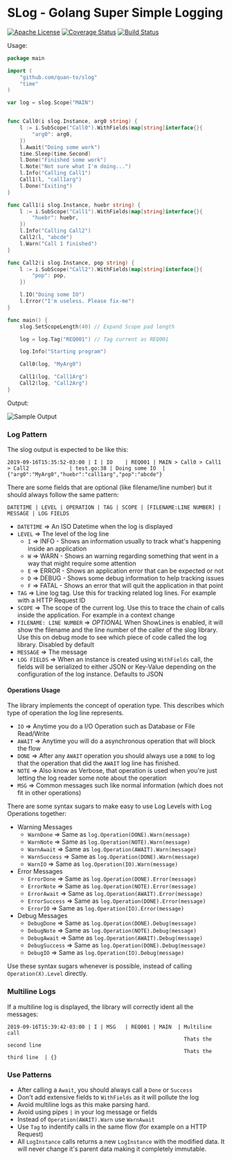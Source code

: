SLog - Golang Super Simple Logging
===================================

[![Apache License](https://img.shields.io/badge/License-Apache-brightgreen.svg)](https://tldrlegal.com/license/apache-license-2.0-\(apache-2.0\)) [![Coverage Status](https://coveralls.io/repos/github/quan-to/slog/badge.svg?branch=master)](https://coveralls.io/github/quan-to/slog?branch=master) [![Build Status](https://travis-ci.org/quan-to/slog.svg?branch=master)](https://travis-ci.org/quan-to/slog)

Usage:

```go
package main

import (
    "github.com/quan-to/slog"
    "time"
)

var log = slog.Scope("MAIN")


func Call0(i slog.Instance, arg0 string) {
    l := i.SubScope("Call0").WithFields(map[string]interface{}{
        "arg0": arg0,
    })
    l.Await("Doing some work")
    time.Sleep(time.Second)
    l.Done("Finished some work")
    l.Note("Not sure what I'm doing...")
    l.Info("Calling Call1")
    Call1(l, "call1arg")
    l.Done("Exiting")
}

func Call1(i slog.Instance, huebr string) {
    l := i.SubScope("Call1").WithFields(map[string]interface{}{
        "huebr": huebr,
    })
    l.Info("Calling Call2")
    Call2(l, "abcde")
    l.Warn("Call 1 finished")
}

func Call2(i slog.Instance, pop string) {
    l := i.SubScope("Call2").WithFields(map[string]interface{}{
        "pop": pop,
    })

    l.IO("Doing some IO")
    l.Error("I'm useless. Please fix-me")
}

func main() {
    slog.SetScopeLength(40) // Expand Scope pad length

    log = log.Tag("REQ001") // Tag current as REQ001

    log.Info("Starting program")

    Call0(log, "MyArg0")

    Call1(log, "Call1Arg")
    Call2(log, "Call2Arg")
}
```

Output:

![Sample Output](https://user-images.githubusercontent.com/578310/64198701-289b6b80-ce5f-11e9-8771-88ae4e07a213.png)


### Log Pattern

The slog output is expected to be like this:

```
2019-09-16T15:35:52-03:00 | I | IO    | REQ001 | MAIN > Call0 > Call1 > Call2             | test.go:38 | Doing some IO  | {"arg0":"MyArg0","huebr":"call1arg","pop":"abcde"}
```

There are some fields that are optional (like filename/line number) but it should always follow the same pattern:
```
DATETIME | LEVEL | OPERATION | TAG | SCOPE | [FILENAME:LINE NUMBER] | MESSAGE | LOG FIELDS
```

*   `DATETIME` => An ISO Datetime when the log is displayed
*   `LEVEL` => The level of the log line
    *   `I` => INFO - Shows an information usually to track what's happening inside an application
    *   `W` => WARN - Shows an warning regarding something that went in a way that might require some attention
    *   `E` => ERROR - Shows an application error that can be expected or not
    *   `D` => DEBUG - Shows some debug information to help tracking issues
    *   `F` => FATAL - Shows an error that will quit the application in that point
*   `TAG` => Line log tag. Use this for tracking related log lines. For example with a HTTP Request ID
*   `SCOPE` => The scope of the current log. Use this to trace the chain of calls inside the application. For example in a context change
*   `FILENAME: LINE NUMBER` => *OPTIONAL* When ShowLines is enabled, it will show the filename and the line number of the caller of the slog library. Use this on debug mode to see which piece of code called the log library. Disabled by default
*   `MESSAGE` => The message
*   `LOG FIELDS` => When an instance is created using `WithFields` call, the fields will be serialized to either JSON or Key-Value depending on the configuration of the log instance. Defaults to JSON

#### Operations Usage

The library implements the concept of operation type. This describes which type of operation the log line represents.

*   `IO` => Anytime you do a I/O Operation such as Database or File Read/Write
*   `AWAIT` => Anytime you will do a asynchronous operation that will block the flow
*   `DONE` => After any `AWAIT` operation you should always use a `DONE` to log that the operation that did the `AWAIT` log line has finished.
*   `NOTE` => Also know as Verbose, that operation is used when you're just letting the log reader some note about the operation
*   `MSG` => Common messages such like normal information (which does not fit in other operations)

There are some syntax sugars to make easy to use Log Levels with Log Operations together:

* Warning Messages
    *   `WarnDone` => Same as `log.Operation(DONE).Warn(message)`
    *   `WarnNote` => Same as `log.Operation(NOTE).Warn(message)`
    *   `WarnAwait` => Same as `log.Operation(AWAIT).Warn(message)`
    *   `WarnSuccess` => Same as `log.Operation(DONE).Warn(message)`
    *   `WarnIO` => Same as `log.Operation(IO).Warn(message)`
* Error Messages
    *   `ErrorDone` => Same as `log.Operation(DONE).Error(message)`
    *   `ErrorNote` => Same as `log.Operation(NOTE).Error(message)`
    *   `ErrorAwait` => Same as `log.Operation(AWAIT).Error(message)`
    *   `ErrorSuccess` => Same as `log.Operation(DONE).Error(message)`
    *   `ErrorIO` => Same as `log.Operation(IO).Error(message)`
* Debug Messages
    *   `DebugDone` => Same as `log.Operation(DONE).Debug(message)`
    *   `DebugNote` => Same as `log.Operation(NOTE).Debug(message)`
    *   `DebugAwait` => Same as `log.Operation(AWAIT).Debug(message)`
    *   `DebugSuccess` => Same as `log.Operation(DONE).Debug(message)`
    *   `DebugIO` => Same as `log.Operation(IO).Debug(message)`

Use these syntax sugars whenever is possible, instead of calling `Operation(X).Level` directly.

### Multiline Logs

If a multiline log is displayed, the library will correctly ident all the messages:

```
2019-09-16T15:39:42-03:00 | I | MSG   | REQ001 | MAIN  | Multiline call
                                                         Thats the second line
                                                         Thats the third line  | {}
```

### Use Patterns

*   After calling a `Await`, you should always call a `Done` or `Success`
*   Don't add extensive fields to `WithFields` as it will pollute the log
*   Avoid multiline logs as this make parsing hard.
*   Avoid using pipes `|` in your log message or fields
*   Instead of `Operation(AWAIT).Warn` use `WarnAwait`
*   Use `Tag` to indentify calls in the same flow (for example on a HTTP Request)
*   All `LogInstance` calls returns a new `LogInstance` with the modified data. It will never change it's parent data making it completely immutable.
